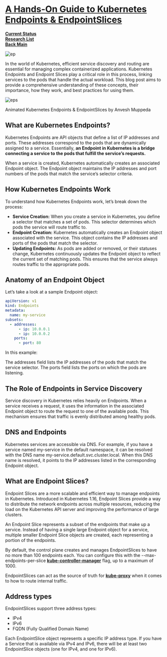 # **[A Hands-On Guide to Kubernetes Endpoints & EndpointSlices](https://medium.com/@muppedaanvesh/a-hands-on-guide-to-kubernetes-endpoints-endpointslices-%EF%B8%8F-1375dfc9075c)**

**[Current Status](../../../../../development/status/weekly/current_status.md)**\
**[Research List](../../../../research_list.md)**\
**[Back Main](../../../../../README.md)**

![ep](https://miro.medium.com/v2/resize:fit:720/format:webp/1*6qbSvRldvpgPIExIq8fiGw.png)

In the world of Kubernetes, efficient service discovery and routing are essential for managing complex containerized applications. Kubernetes Endpoints and Endpoint Slices play a critical role in this process, linking services to the pods that handle the actual workload. This blog post aims to provide a comprehensive understanding of these concepts, their importance, how they work, and best practices for using them.

![eps](https://miro.medium.com/v2/resize:fit:720/format:webp/1*kAMuf7ryG81KEFWzQFwVDw.gif)

Animated Kubernetes Endpoints & EndpointSlices by Anvesh Muppeda

## What are Kubernetes Endpoints?

Kubernetes Endpoints are API objects that define a list of IP addresses and ports. These addresses correspond to the pods that are dynamically assigned to a service. Essentially, **an Endpoint in Kubernetes is a bridge connecting a service to the pods that fulfill the service’s requests.**

When a service is created, Kubernetes automatically creates an associated Endpoint object. The Endpoint object maintains the IP addresses and port numbers of the pods that match the service’s selector criteria.

## How Kubernetes Endpoints Work

To understand how Kubernetes Endpoints work, let’s break down the process:

- **Service Creation:** When you create a service in Kubernetes, you define a selector that matches a set of pods. This selector determines which pods the service will route traffic to.
- **Endpoint Creation:** Kubernetes automatically creates an Endpoint object associated with the service. This object contains the IP addresses and ports of the pods that match the selector.
- **Updating Endpoints:** As pods are added or removed, or their statuses change, Kubernetes continuously updates the Endpoint object to reflect the current set of matching pods. This ensures that the service always routes traffic to the appropriate pods.

## Anatomy of an Endpoint Object

Let’s take a look at a sample Endpoint object:

```yaml
apiVersion: v1
kind: Endpoints
metadata:
  name: my-service
subsets:
  - addresses:
      - ip: 10.0.0.1
      - ip: 10.0.0.2
    ports:
      - port: 80
```

In this example:

The addresses field lists the IP addresses of the pods that match the service selector.
The ports field lists the ports on which the pods are listening.

## The Role of Endpoints in Service Discovery

Service discovery in Kubernetes relies heavily on Endpoints. When a service receives a request, it uses the information in the associated Endpoint object to route the request to one of the available pods. This mechanism ensures that traffic is evenly distributed among healthy pods.

## DNS and Endpoints

Kubernetes services are accessible via DNS. For example, if you have a service named my-service in the default namespace, it can be resolved with the DNS name my-service.default.svc.cluster.local. When this DNS name is resolved, it points to the IP addresses listed in the corresponding Endpoint object.

## What are Endpoint Slices?

Endpoint Slices are a more scalable and efficient way to manage endpoints in Kubernetes. Introduced in Kubernetes 1.16, Endpoint Slices provide a way to distribute the network endpoints across multiple resources, reducing the load on the Kubernetes API server and improving the performance of large clusters.

An Endpoint Slice represents a subset of the endpoints that make up a service. Instead of having a single large Endpoint object for a service, multiple smaller Endpoint Slice objects are created, each representing a portion of the endpoints.

By default, the control plane creates and manages EndpointSlices to have no more than 100 endpoints each. You can configure this with the --max-endpoints-per-slice **[kube-controller-manager](https://kubernetes.io/docs/reference/command-line-tools-reference/kube-controller-manager/)** flag, up to a maximum of 1000.

EndpointSlices can act as the source of truth for **[kube-proxy](https://kubernetes.io/docs/reference/command-line-tools-reference/kube-proxy/)** when it comes to how to route internal traffic.

## Address types

EndpointSlices support three address types:

- IPv4
- IPv6
- FQDN (Fully Qualified Domain Name)

Each EndpointSlice object represents a specific IP address type. If you have a Service that is available via IPv4 and IPv6, there will be at least two EndpointSlice objects (one for IPv4, and one for IPv6).
